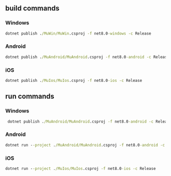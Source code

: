 ## build commands

### Windows

```cmd
dotnet publish ./MuWin/MuWin.csproj -f net8.0-windows -c Release
```

### Android

```cmd
dotnet publish ./MuAndroid/MuAndroid.csproj -f net8.0-android -c Release
```

### iOS

```cmd
dotnet publish ./MuIos/MuIos.csproj -f net8.0-ios -c Release
```

## run commands

### Windows

```cmd
 dotnet publish ./MuAndroid/MuAndroid.csproj -f net8.0-android -c Release -p:AndroidSdkDirectory=C:\Users\linuxer\AppData\Local\Android\Sdk -p:JavaSdkDirectory=D:\mu\microsoft-jdk-11.0.26-windows-x64\jdk-11.0.26+4 -p:AcceptAndroidSdkLicenses=True
```

### Android

```cmd
dotnet run --project ./MuAndroid/MuAndroid.csproj -f net8.0-android -c Release
```

### iOS

```cmd
dotnet run --project ./MuIos/MuIos.csproj -f net8.0-ios -c Release
```